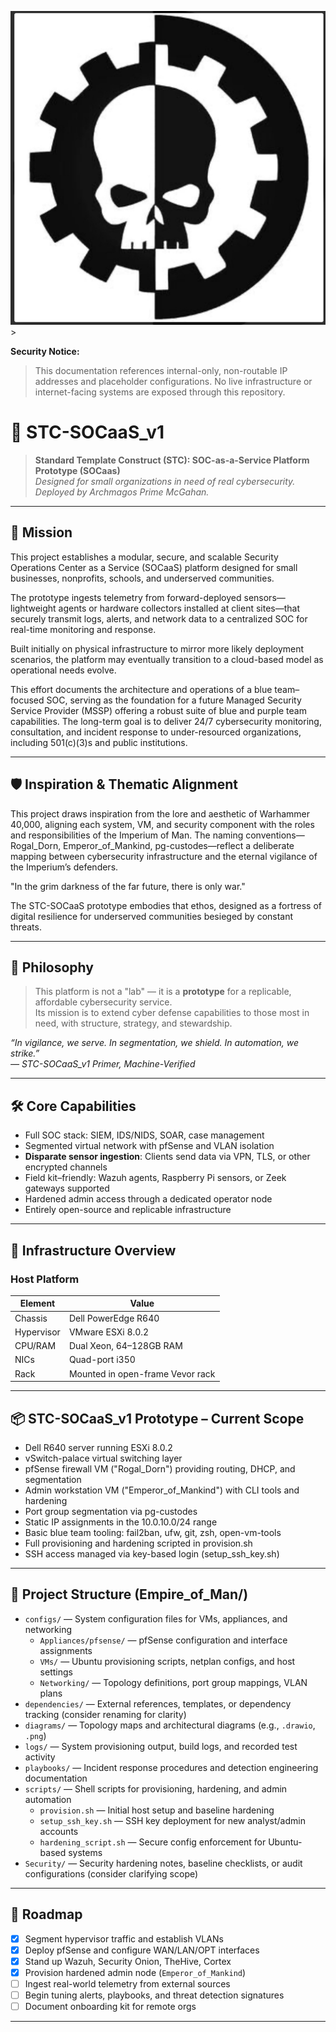 ![alt text](TYML4855.JPG)> 

**Security Notice:**  

> This documentation references internal-only, non-routable IP addresses and placeholder configurations. No live infrastructure or internet-facing systems are exposed through this repository.

# 🔱 STC-SOCaaS_v1

> **Standard Template Construct (STC): SOC-as-a-Service Platform Prototype (SOCaas)**  
> *Designed for small organizations in need of real cybersecurity. Deployed by Archmagos Prime McGahan.*

---

## 📜 Mission

This project establishes a modular, secure, and scalable Security Operations Center as a Service (SOCaaS) platform designed for small businesses, nonprofits, schools, and underserved communities.

The prototype ingests telemetry from forward-deployed sensors—lightweight agents or hardware collectors installed at client sites—that securely transmit logs, alerts, and network data to a centralized SOC for real-time monitoring and response.

Built initially on physical infrastructure to mirror more likely deployment scenarios, the platform may eventually transition to a cloud-based model as operational needs evolve.

This effort documents the architecture and operations of a blue team–focused SOC, serving as the foundation for a future Managed Security Service Provider (MSSP) offering a robust suite of blue and purple team capabilities. The long-term goal is to deliver 24/7 cybersecurity monitoring, consultation, and incident response to under-resourced organizations, including 501(c)(3)s and public institutions.

---

## 🛡️ Inspiration & Thematic Alignment

This project draws inspiration from the lore and aesthetic of Warhammer 40,000, aligning each system, VM, and security component with the roles and responsibilities of the Imperium of Man. The naming conventions—Rogal_Dorn, Emperor_of_Mankind, pg-custodes—reflect a deliberate mapping between cybersecurity infrastructure and the eternal vigilance of the Imperium’s defenders.

"In the grim darkness of the far future, there is only war."

The STC-SOCaaS prototype embodies that ethos, designed as a fortress of digital resilience for underserved communities besieged by constant threats.

---


## 🧠 Philosophy

> This platform is not a "lab" — it is a **prototype** for a replicable, affordable cybersecurity service.  
> Its mission is to extend cyber defense capabilities to those most in need, with structure, strategy, and stewardship.

*“In vigilance, we serve. In segmentation, we shield. In automation, we strike.”*  
*— STC-SOCaaS_v1 Primer, Machine-Verified*

---

## 🛠️ Core Capabilities

- Full SOC stack: SIEM, IDS/NIDS, SOAR, case management
- Segmented virtual network with pfSense and VLAN isolation
- **Disparate sensor ingestion**: Clients send data via VPN, TLS, or other encrypted channels
- Field kit–friendly: Wazuh agents, Raspberry Pi sensors, or Zeek gateways supported
- Hardened admin access through a dedicated operator node
- Entirely open-source and replicable infrastructure

---

## 🧱 Infrastructure Overview

### Host Platform

| Element       | Value                         |
|---------------|-------------------------------|
| Chassis       | Dell PowerEdge R640           |
| Hypervisor    | VMware ESXi 8.0.2             |
| CPU/RAM       | Dual Xeon, 64–128GB RAM       |
| NICs          | Quad-port i350                |
| Rack          | Mounted in open-frame Vevor rack |

---

## 📦 STC-SOCaaS_v1 Prototype – Current Scope

- Dell R640 server running ESXi 8.0.2  
- vSwitch-palace virtual switching layer  
- pfSense firewall VM ("Rogal_Dorn") providing routing, DHCP, and segmentation  
- Admin workstation VM ("Emperor_of_Mankind") with CLI tools and hardening  
- Port group segmentation via pg-custodes  
- Static IP assignments in the 10.0.10.0/24 range  
- Basic blue team tooling: fail2ban, ufw, git, zsh, open-vm-tools  
- Full provisioning and hardening scripted in provision.sh  
- SSH access managed via key-based login (setup_ssh_key.sh)



---

## 📁 Project Structure (Empire_of_Man/)

- `configs/` — System configuration files for VMs, appliances, and networking
  - `Appliances/pfsense/` — pfSense configuration and interface assignments
  - `VMs/` — Ubuntu provisioning scripts, netplan configs, and host settings
  - `Networking/` — Topology definitions, port group mappings, VLAN plans
- `dependencies/` — External references, templates, or dependency tracking (consider renaming for clarity)
- `diagrams/` — Topology maps and architectural diagrams (e.g., `.drawio`, `.png`)
- `logs/` — System provisioning output, build logs, and recorded test activity
- `playbooks/` — Incident response procedures and detection engineering documentation
- `scripts/` — Shell scripts for provisioning, hardening, and admin automation
  - `provision.sh` — Initial host setup and baseline hardening
  - `setup_ssh_key.sh` — SSH key deployment for new analyst/admin accounts
  - `hardening_script.sh` — Secure config enforcement for Ubuntu-based systems
- `Security/` — Security hardening notes, baseline checklists, or audit configurations (consider clarifying scope)

---


## 🚀 Roadmap

- [x] Segment hypervisor traffic and establish VLANs
- [x] Deploy pfSense and configure WAN/LAN/OPT interfaces
- [x] Stand up Wazuh, Security Onion, TheHive, Cortex
- [x] Provision hardened admin node (`Emperor_of_Mankind`)
- [ ] Ingest real-world telemetry from external sources
- [ ] Begin tuning alerts, playbooks, and threat detection signatures
- [ ] Document onboarding kit for remote orgs

---



